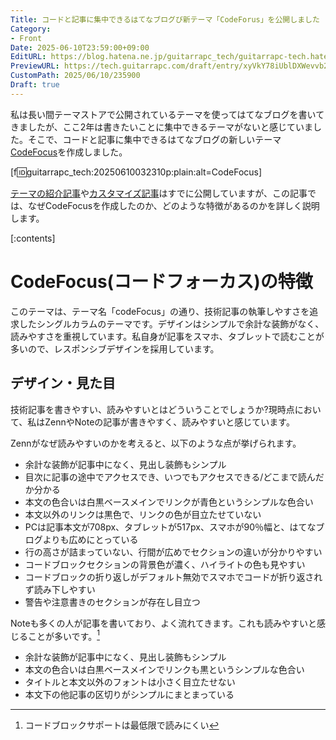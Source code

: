 ```yaml
---
Title: コードと記事に集中できるはてなブログび新テーマ「CodeForus」を公開しました
Category:
- Front
Date: 2025-06-10T23:59:00+09:00
EditURL: https://blog.hatena.ne.jp/guitarrapc_tech/guitarrapc-tech.hatenablog.com/atom/entry/6802418398468556065
PreviewURL: https://tech.guitarrapc.com/draft/entry/xyVkY78iUblDXWevvb2g4nPHIhk
CustomPath: 2025/06/10/235900
Draft: true
---
```


私は長い間テーマストアで公開されているテーマを使ってはてなブログを書いてきましたが、ここ2年は書きたいことに集中できるテーマがないと感じていました。そこで、コードと記事に集中できるはてなブログの新しいテーマ[CodeFocus](https://blog.hatena.ne.jp/-/store/theme/6802418398435013379)を作成しました。

[f:id:guitarrapc_tech:20250610032310p:plain:alt=CodeFocus]

[テーマの紹介記事](https://codefocus.hatenablog.jp/entry/2025/05/17/015533)や[カスタマイズ記事](https://codefocus.hatenablog.jp/entry/2025/05/20/221750)はすでに公開していますが、この記事では、なぜCodeFocusを作成したのか、どのような特徴があるのかを詳しく説明します。

[:contents]

# CodeFocus(コードフォーカス)の特徴

このテーマは、テーマ名「codeFocus」の通り、技術記事の執筆しやすさを追求したシングルカラムのテーマです。デザインはシンプルで余計な装飾がなく、読みやすさを重視しています。私自身が記事をスマホ、タブレットで読むことが多いので、レスポンシブデザインを採用しています。

## デザイン・見た目

技術記事を書きやすい、読みやすいとはどういうことでしょうか?現時点において、私はZennやNoteの記事が書きやすく、読みやすいと感じています。

Zennがなぜ読みやすいのかを考えると、以下のような点が挙げられます。

- 余計な装飾が記事中になく、見出し装飾もシンプル
- 目次に記事の途中でアクセスでき、いつでもアクセスできる/どこまで読んだか分かる
- 本文の色合いは白黒ベースメインでリンクが青色というシンプルな色合い
- 本文以外のリンクは黒色で、リンクの色が目立たせていない
- PCは記事本文が708px、タブレットが517px、スマホが90％幅と、はてなブログよりも広めにとっている
- 行の高さが詰まっていない、行間が広めでセクションの違いが分かりやすい
- コードブロックセクションの背景色が濃く、ハイライトの色も見やすい
- コードブロックの折り返しがデフォルト無効でスマホでコードが折り返されず読み下しやすい
- 警告や注意書きのセクションが存在し目立つ

Noteも多くの人が記事を書いており、よく流れてきます。これも読みやすいと感じることが多いです。[^1]

- 余計な装飾が記事中になく、見出し装飾もシンプル
- 本文の色合いは白黒ベースメインでリンクも黒というシンプルな色合い
- タイトルと本文以外のフォントは小さく目立たせない
- 本文下の他記事の区切りがシンプルにまとまっている



[^1]: コードブロックサポートは最低限で読みにくい
